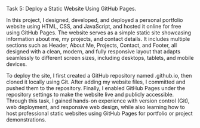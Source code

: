 Task 5: Deploy a Static Website Using GitHub Pages.

In this project, I designed, developed, and deployed a personal portfolio website using HTML, CSS, and JavaScript, and hosted it online for free using GitHub Pages. The website serves as a simple static site showcasing information about me, my projects, and contact details. It includes multiple sections such as Header, About Me, Projects, Contact, and Footer, all designed with a clean, modern, and fully responsive layout that adapts seamlessly to different screen sizes, including desktops, tablets, and mobile devices.

To deploy the site, I first created a GitHub repository named <yourusername>.github.io, then cloned it locally using Git. After adding my website files, I committed and pushed them to the repository. Finally, I enabled GitHub Pages under the repository settings to make the website live and publicly accessible. Through this task, I gained hands-on experience with version control (Git), web deployment, and responsive web design, while also learning how to host professional static websites using GitHub Pages for portfolio or project demonstrations.
